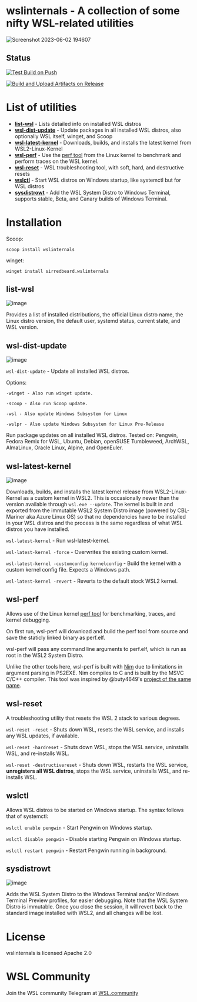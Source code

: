 # wslinternals - A collection of some nifty WSL-related utilities

![Screenshot 2023-06-02 194607](https://github.com/sirredbeard/wslinternals/assets/33820650/419c5854-bb69-4d95-8f1f-6e8f0b8ac6b0)

## Status

[![Test Build on Push](https://github.com/sirredbeard/wslinternals/actions/workflows/test-build-on-push.yml/badge.svg?branch=main)](https://github.com/sirredbeard/wslinternals/actions/workflows/test-build-on-push.yml)

[![Build and Upload Artifacts on Release](https://github.com/sirredbeard/wslinternals/actions/workflows/build-on-release.yml/badge.svg)](https://github.com/sirredbeard/wslinternals/actions/workflows/build-on-release.yml)

# List of utilities

* **[list-wsl](https://github.com/sirredbeard/wslinternals#list-wsl)** - Lists detailed info on installed WSL distros
* **[wsl-dist-update](https://github.com/sirredbeard/wslinternals#wsl-dist-update)** - Update packages in all installed WSL distros, also optionally WSL itself, winget, and Scoop
* **[wsl-latest-kernel](https://github.com/sirredbeard/wslinternals#wsl-latest-kernel)** - Downloads, builds, and installs the latest kernel from WSL2-Linux-Kernel
* **[wsl-perf](https://github.com/sirredbeard/wslinternals#wsl-perf)** - Use the [perf tool](https://perf.wiki.kernel.org/index.php/Useful_Links) from the Linux kernel to benchmark and perform traces on the WSL kernel.
* **[wsl-reset](https://github.com/sirredbeard/wslinternals#wsl-reset)** - WSL troubleshooting tool, with soft, hard, and destructive resets
* **[wslctl](https://github.com/sirredbeard/wslinternals#wslctl)** - Start WSL distros on Windows startup, like systemctl but for WSL distros
* **[sysdistrowt](https://github.com/sirredbeard/wslinternals#sysdistrowt)** - Add the WSL System Distro to Windows Terminal, supports stable, Beta, and Canary builds of Windows Terminal.

# Installation

Scoop:

`scoop install wslinternals`

winget:

`winget install sirredbeard.wslinternals`

## list-wsl

![image](https://github.com/sirredbeard/wslinternals/assets/33820650/ab1f68b0-c2e5-4e0e-bccd-2c5bcf212a1a)

Provides a list of installed distributions, the official Linux distro name, the Linux distro version, the default user, systemd status, current state, and WSL version.

## wsl-dist-update

![image](https://github.com/sirredbeard/wslinternals/assets/33820650/e1b49c52-c87e-448d-9884-f296165060d6)

`wsl-dist-update` - Update all installed WSL distros.

Options:

    -winget - Also run winget update.

    -scoop - Also run Scoop update.

    -wsl - Also update Windows Subsystem for Linux

    -wslpr - Also update Windows Subsystem for Linux Pre-Release

Run package updates on all installed WSL distros. Tested on: Pengwin, Fedora Remix for WSL, Ubuntu, Debian, openSUSE Tumbleweed, ArchWSL, AlmaLinux, Oracle Linux, Alpine, and OpenEuler.

## wsl-latest-kernel

![image](https://github.com/sirredbeard/wslinternals/assets/33820650/6ddbda88-da15-4d5d-896a-b42e44503e8b)

Downloads, builds, and installs the latest kernel release from WSL2-Linux-Kernel as a custom kernel in WSL2. This is occasionally newer than the version available through `wsl.exe --update`. The kernel is built in and exported from the immutable WSL2 System Distro image (powered by CBL-Mariner aka Azure Linux OS) so that no dependencies have to be installed in your WSL distros and the process is the same regardless of what WSL distros you have installed.

`wsl-latest-kernel` - Run wsl-latest-kernel.

`wsl-latest-kernel -force` - Overwrites the existing custom kernel.

`wsl-latest-kernel -customconfig kernelconfig` - Build the kernel with a custom kernel config file. Expects a Windows path.

`wsl-latest-kernel -revert` - Reverts to the default stock WSL2 kernel.

## wsl-perf

Allows use of the Linux kernel [perf tool](https://perf.wiki.kernel.org/index.php/Useful_Links) for benchmarking, traces, and kernel debugging.

On first run, wsl-perf will download and build the perf tool from source and save the staticly linked binary as perf.elf.

wsl-perf will pass any command line arguments to perf.elf, which is run as root in the WSL2 System Distro.

Unlike the other tools here, wsl-perf is built with [Nim](https://nim-lang.org/) due to limitations in argument parsing in PS2EXE. Nim compiles to C and is built by the MSVC C/C++ compiler. This tool was inspired by @buty4649's [project of the same name](https://github.com/buty4649/wsl-perf).

## wsl-reset

A troubleshooting utility that resets the WSL 2 stack to various degrees.

`wsl-reset -reset` - Shuts down WSL, resets the WSL service, and installs any WSL updates, if available.

`wsl-reset -hardreset` - Shuts down WSL, stops the WSL service, uninstalls WSL, and re-installs WSL.

`wsl-reset -destructivereset` - Shuts down WSL, restarts the WSL service, **unregisters all WSL distros**, stops the WSL service, uninstalls WSL, and re-installs WSL.

## wslctl

Allows WSL distros to be started on Windows startup. The syntax follows that of systemctl:

`wslctl enable pengwin` - Start Pengwin on Windows startup.

`wslctl disable pengwin` - Disable starting Pengwin on Windows startup.

`wslctl restart pengwin` - Restart Pengwin running in background.

## sysdistrowt

![image](https://github.com/sirredbeard/wslinternals/assets/33820650/ea645f9e-af55-47f2-8ccf-5a14aa5e7d3b)

Adds the WSL System Distro to the Windows Terminal and/or Windows Terminal Preview profiles, for easier debugging. Note that the WSL System Distro is immutable. Once you close the session, it will revert back to the standard image installed with WSL2, and all changes will be lost.

# License

wslinternals is licensed Apache 2.0

# WSL Community

Join the WSL community Telegram at [WSL.community](https://wsl.community)
